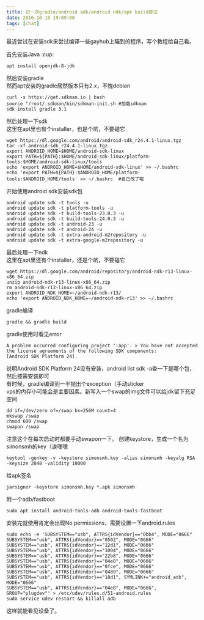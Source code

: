 ```yaml
---
title: 记一次gradle/android adk/android ndk/apk build尝试
date: 2016-10-18 19:09:00
tags: [chat]
---
```

最近尝试在安装sdk来尝试编译一些gayhub上瞄到的程序，写个教程给自己看。

首先安装Java :cup:
```
apt install openjdk-8-jdk
```
然后安装gradle  
然而apt安装的gradle居然版本只有2.x，不愧debian
```
curl -s https://get.sdkman.io | bash
source "/root/.sdkman/bin/sdkman-init.sh #加载sdkman
sdk install gradle 3.1
```
然后处理一下sdk  
这里在apt里也有个installer，也是个坑，不要碰它
```
wget https://dl.google.com/android/android-sdk_r24.4.1-linux.tgz
tar -xf android-sdk_r24.4.1-linux.tgz
export ANDROID_HOME=$HOME/android-sdk-linux
export PATH=${PATH}:$HOME/android-sdk-linux/platform-tools:$HOME/android-sdk-linux/tools
echo 'export ANDROID_HOME=$HOME/android-sdk-linux' >> ~/.bashrc 
echo 'export PATH=${PATH}:$ANDROID_HOME/platform-tools:$ANDROID_HOME/tools' >> ~/.bashrc  #自己改了啦
```
开始使用android sdk安装sdk包
```
android update sdk -t tools -u
android update sdk -t platform-tools -u
android update sdk -t build-tools-23.0.3 -u
android update sdk -t build-tools-24.0.3 -u
android update sdk -t android-23 -u
android update sdk -t android-24 -u
android update sdk -t extra-android-m2repository -u
android update sdk -t extra-google-m2repository -u
```
最后处理一下ndk  
这里在apt里还有个installer，还是个坑，不要碰它
```
wget https://dl.google.com/android/repository/android-ndk-r13-linux-x86_64.zip
unzip android-ndk-r13-linux-x86_64.zip
rm android-ndk-r13-linux-x86_64.zip
export ANDROID_NDK_HOME=~/android-ndk-r13/
echo 'export ANDROID_NDK_HOME=~/android-ndk-r13' >> ~/.bashrc
```
gradle编译
```
gradle && gradle build
```
gradle使用时看见error
```
A problem occurred configuring project ':app'. > You have not accepted the license agreements of the following SDK components: 
[Android SDK Platform 24].
```
说明Android SDK Platform 24没有安装，android list sdk -a查一下是哪个包，然后按需安装即可  
有时候，gradle编译到一半抛出个exception（手动sticker  
vps的内存小可能会是主要因素。新写入一个swap的img文件可以给jdk留下充足空间
```
dd if=/dev/zero of=/swap bs=256M count=4
mkswap /swap
chmod 600 /swap
swapon /swap
```
注意这个在每次启动时都要手动swapon一下。 
创建keystore，生成一个名为simonsmh的key（诶嘿嘿
```
keytool -genkey -v -keystore simonsmh.key -alias simonsmh -keyalg RSA -keysize 2048 -validity 10000
```
给apk签名
```
jarsigner -keystore simonsmh.key *.apk simonsmh
```
附一个adb/fastboot
```
sudo apt install android-tools-adb android-tools-fastboot
```
安装完就使用肯定会出现No permissions，需要设置一下android.rules
```
sudo echo -e 'SUBSYSTEM=="usb", ATTRS{idVendor}=="0bb4", MODE="0666"
SUBSYSTEM=="usb", ATTRS{idVendor}=="0502", MODE="0666"
SUBSYSTEM=="usb", ATTRS{idVendor}=="12d1", MODE="0666"
SUBSYSTEM=="usb", ATTRS{idVendor}=="1004", MODE="0666"
SUBSYSTEM=="usb", ATTRS{idVendor}=="22b8", MODE="0666"
SUBSYSTEM=="usb", ATTRS{idVendor}=="04e8", MODE="0666"
SUBSYSTEM=="usb", ATTRS{idVendor}=="0fce", MODE="0666"
SUBSYSTEM=="usb", ATTRS{idVendor}=="0489", MODE="0666"
SUBSYSTEM=="usb", ATTRS{idVendor}=="18d1", SYMLINK+="android_adb", MODE="0666"
SUBSYSTEM=="usb", ATTRS{idVendor}=="04e8", MODE="0666", GROUP="plugdev"' > /etc/udev/rules.d/51-android.rules
sudo service udev restart && killall adb
```
这样就能看见设备了。